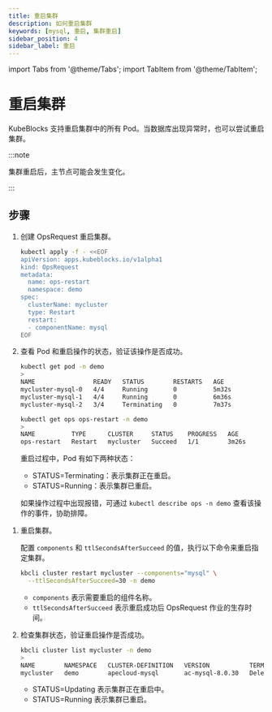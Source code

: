 ```yaml
---
title: 重启集群
description: 如何重启集群
keywords: [mysql, 重启, 集群重启]
sidebar_position: 4
sidebar_label: 重启
---
```


import Tabs from '@theme/Tabs';
import TabItem from '@theme/TabItem';

# 重启集群

KubeBlocks 支持重启集群中的所有 Pod。当数据库出现异常时，也可以尝试重启集群。

:::note

集群重启后，主节点可能会发生变化。

:::

## 步骤

<Tabs>

<TabItem value="kubectl" label="kubectl" default>

1. 创建 OpsRequest 重启集群。

   ```bash
   kubectl apply -f - <<EOF
   apiVersion: apps.kubeblocks.io/v1alpha1
   kind: OpsRequest
   metadata:
     name: ops-restart
     namespace: demo
   spec:
     clusterName: mycluster
     type: Restart 
     restart:
     - componentName: mysql
   EOF
   ```

2. 查看 Pod 和重启操作的状态，验证该操作是否成功。

   ```bash
   kubectl get pod -n demo
   >
   NAME                READY   STATUS        RESTARTS   AGE
   mycluster-mysql-0   4/4     Running       0          5m32s
   mycluster-mysql-1   4/4     Running       0          6m36s
   mycluster-mysql-2   3/4     Terminating   0          7m37s

   kubectl get ops ops-restart -n demo
   >
   NAME          TYPE      CLUSTER     STATUS    PROGRESS   AGE
   ops-restart   Restart   mycluster   Succeed   1/1        3m26s
   ```

   重启过程中，Pod 有如下两种状态：

   - STATUS=Terminating：表示集群正在重启。
   - STATUS=Running：表示集群已重启。

   如果操作过程中出现报错，可通过 `kubectl describe ops -n demo` 查看该操作的事件，协助排障。

</TabItem>

<TabItem value="kbcli" label="kbcli">

1. 重启集群。

   配置 `components` 和 `ttlSecondsAfterSucceed` 的值，执行以下命令来重启指定集群。

   ```bash
   kbcli cluster restart mycluster --components="mysql" \
     --ttlSecondsAfterSucceed=30 -n demo
   ```

   - `components` 表示需要重启的组件名称。
   - `ttlSecondsAfterSucceed` 表示重启成功后 OpsRequest 作业的生存时间。

2. 检查集群状态，验证重启操作是否成功。

   ```bash
   kbcli cluster list mycluster -n demo
   >
   NAME        NAMESPACE   CLUSTER-DEFINITION   VERSION           TERMINATION-POLICY   STATUS    CREATED-TIME
   mycluster   demo        apecloud-mysql       ac-mysql-8.0.30   Delete               Running   Sep 19,2024 16:01 UTC+0800
   ```

   - STATUS=Updating 表示集群正在重启中。
   - STATUS=Running 表示集群已重启。

</TabItem>

</Tabs>
